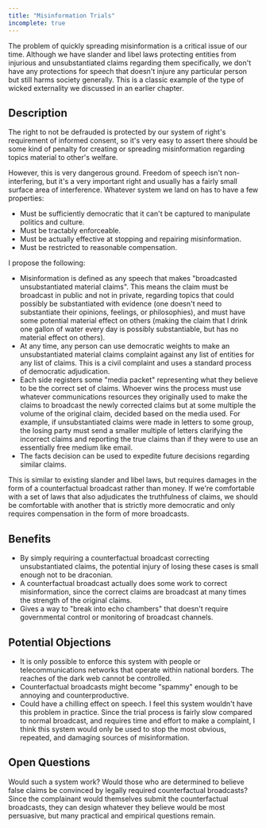 ```yaml
---
title: "Misinformation Trials"
incomplete: true
---
```


The problem of quickly spreading misinformation is a critical issue of our time. Although we have slander and libel laws protecting entities from injurious and unsubstantiated claims regarding them specifically, we don't have any protections for speech that doesn't injure any particular person but still harms society generally. This is a classic example of the type of wicked externality we discussed in an earlier chapter.

## Description

The right to not be defrauded is protected by our system of right's requirement of informed consent, so it's very easy to assert there should be some kind of penalty for creating or spreading misinformation regarding topics material to other's welfare.

However, this is very dangerous ground. Freedom of speech isn't non-interfering, but it's a very important right and usually has a fairly small surface area of interference. Whatever system we land on has to have a few properties:

- Must be sufficiently democratic that it can't be captured to manipulate politics and culture.
- Must be tractably enforceable.
- Must be actually effective at stopping and repairing misinformation.
- Must be restricted to reasonable compensation.

I propose the following:

- Misinformation is defined as any speech that makes "broadcasted unsubstantiated material claims". This means the claim must be broadcast in public and not in private, regarding topics that could possibly be substantiated with evidence (one doesn't need to substantiate their opinions, feelings, or philosophies), and must have some potential material effect on others (making the claim that I drink one gallon of water every day is possibly substantiable, but has no material effect on others).
- At any time, any person can use democratic weights to make an unsubstantiated material claims complaint against any list of entities for any list of claims. This is a civil complaint and uses a standard process of democratic adjudication.
- Each side registers some "media packet" representing what they believe to be the correct set of claims. Whoever wins the process must use whatever communications resources they originally used to make the claims to broadcast the newly corrected claims but at some multiple the volume of the original claim, decided based on the media used. For example, if unsubstantiated claims were made in letters to some group, the losing party must send a smaller multiple of letters clarifying the incorrect claims and reporting the true claims than if they were to use an essentially free medium like email.
- The facts decision can be used to expedite future decisions regarding similar claims.

This is similar to existing slander and libel laws, but requires damages in the form of a counterfactual broadcast rather than money. If we're comfortable with a set of laws that also adjudicates the truthfulness of claims, we should be comfortable with another that is strictly more democratic and only requires compensation in the form of more broadcasts.

## Benefits

- By simply requiring a counterfactual broadcast correcting unsubstantiated claims, the potential injury of losing these cases is small enough not to be draconian.
- A counterfactual broadcast actually does some work to correct misinformation, since the correct claims are broadcast at many times the strength of the original claims.
- Gives a way to "break into echo chambers" that doesn't require governmental control or monitoring of broadcast channels.

## Potential Objections

- It is only possible to enforce this system with people or telecommunications networks that operate within national borders. The reaches of the dark web cannot be controlled.
- Counterfactual broadcasts might become "spammy" enough to be annoying and counterproductive.
- Could have a chilling effect on speech. I feel this system wouldn't have this problem in practice. Since the trial process is fairly slow compared to normal broadcast, and requires time and effort to make a complaint, I think this system would only be used to stop the most obvious, repeated, and damaging sources of misinformation.

## Open Questions

Would such a system work? Would those who are determined to believe false claims be convinced by legally required counterfactual broadcasts? Since the complainant would themselves submit the counterfactual broadcasts, they can design whatever they believe would be most persuasive, but many practical and empirical questions remain.
